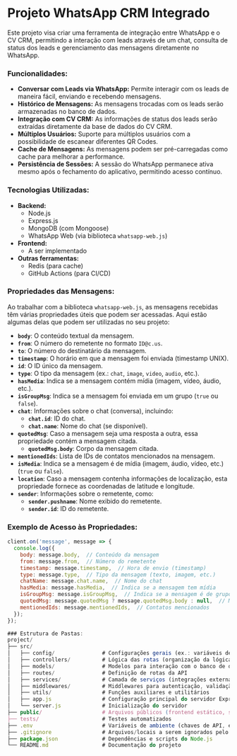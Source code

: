 # Projeto WhatsApp CRM Integrado

Este projeto visa criar uma ferramenta de integração entre WhatsApp e o CV CRM, permitindo a interação com leads através de um chat, consulta de status dos leads e gerenciamento das mensagens diretamente no WhatsApp.

### Funcionalidades:
- **Conversar com Leads via WhatsApp:** Permite interagir com os leads de maneira fácil, enviando e recebendo mensagens.
- **Histórico de Mensagens:** As mensagens trocadas com os leads serão armazenadas no banco de dados.
- **Integração com CV CRM:** As informações de status dos leads serão extraídas diretamente da base de dados do CV CRM.
- **Múltiplos Usuários:** Suporte para múltiplos usuários com a possibilidade de escanear diferentes QR Codes.
- **Cache de Mensagens:** As mensagens podem ser pré-carregadas como cache para melhorar a performance.
- **Persistência de Sessões:** A sessão do WhatsApp permanece ativa mesmo após o fechamento do aplicativo, permitindo acesso contínuo.

### Tecnologias Utilizadas:
- **Backend:**
  - Node.js
  - Express.js
  - MongoDB (com Mongoose)
  - WhatsApp Web (via biblioteca `whatsapp-web.js`)
- **Frontend:**
  - A ser implementado
- **Outras ferramentas:**
  - Redis (para cache)
  - GitHub Actions (para CI/CD)

### Propriedades das Mensagens:

Ao trabalhar com a biblioteca `whatsapp-web.js`, as mensagens recebidas têm várias propriedades úteis que podem ser acessadas. Aqui estão algumas delas que podem ser utilizadas no seu projeto:

- **`body`**: O conteúdo textual da mensagem.
- **`from`**: O número do remetente no formato `ID@c.us`.
- **`to`**: O número do destinatário da mensagem.
- **`timestamp`**: O horário em que a mensagem foi enviada (timestamp UNIX).
- **`id`**: O ID único da mensagem.
- **`type`**: O tipo da mensagem (ex.: `chat`, `image`, `video`, `audio`, etc.).
- **`hasMedia`**: Indica se a mensagem contém mídia (imagem, vídeo, áudio, etc.).
- **`isGroupMsg`**: Indica se a mensagem foi enviada em um grupo (`true` ou `false`).
- **`chat`**: Informações sobre o chat (conversa), incluindo:
  - **`chat.id`**: ID do chat.
  - **`chat.name`**: Nome do chat (se disponível).
- **`quotedMsg`**: Caso a mensagem seja uma resposta a outra, essa propriedade contém a mensagem citada.
  - **`quotedMsg.body`**: Corpo da mensagem citada.
- **`mentionedIds`**: Lista de IDs de contatos mencionados na mensagem.
- **`isMedia`**: Indica se a mensagem é de mídia (imagem, áudio, vídeo, etc.) (`true` ou `false`).
- **`location`**: Caso a mensagem contenha informações de localização, esta propriedade fornece as coordenadas de latitude e longitude.
- **`sender`**: Informações sobre o remetente, como:
  - **`sender.pushname`**: Nome exibido do remetente.
  - **`sender.id`**: ID do remetente.

### Exemplo de Acesso às Propriedades:

```javascript
client.on('message', message => {
  console.log({
    body: message.body,  // Conteúdo da mensagem
    from: message.from,  // Número do remetente
    timestamp: message.timestamp,  // Hora de envio (timestamp)
    type: message.type,  // Tipo da mensagem (texto, imagem, etc.)
    chatName: message.chat.name,  // Nome do chat
    hasMedia: message.hasMedia,  // Indica se a mensagem tem mídia
    isGroupMsg: message.isGroupMsg,  // Indica se a mensagem é de grupo
    quotedMsg: message.quotedMsg ? message.quotedMsg.body : null,  // Mensagem citada, se houver
    mentionedIds: message.mentionedIds,  // Contatos mencionados
  });
});

### Estrutura de Pastas:
project/
├── src/
│   ├── config/               # Configurações gerais (ex.: variáveis de ambiente, conexões)
│   ├── controllers/          # Lógica das rotas (organização da lógica de negócios)
│   ├── models/               # Modelos para interação com o banco de dados
│   ├── routes/               # Definição de rotas da API
│   ├── services/             # Camada de serviços (integrações externas ou lógica complexa)
│   ├── middlewares/          # Middlewares para autenticação, validação, etc.
│   ├── utils/                # Funções auxiliares e utilitários
│   ├── app.js                # Configuração principal do servidor Express
│   └── server.js             # Inicialização do servidor
├── public/                   # Arquivos públicos (frontend estático, se necessário)
├── tests/                    # Testes automatizados
├── .env                      # Variáveis de ambiente (chaves de API, etc.)
├── .gitignore                # Arquivos/locais a serem ignorados pelo Git
├── package.json              # Dependências e scripts do Node.js
└── README.md                 # Documentação do projeto
